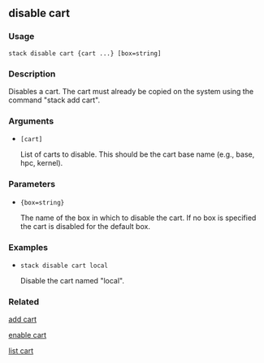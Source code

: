 ## disable cart

### Usage

`stack disable cart {cart ...} [box=string]`

### Description


Disables a cart. The cart must already be copied on the
system using the command "stack add cart".



### Arguments

* `[cart]`

   List of carts to disable. This should be the cart base name (e.g.,
	base, hpc, kernel).


### Parameters
* `{box=string}`

   The name of the box in which to disable the cart. If no box is
	specified the cart is disabled for the default box.

### Examples

* `stack disable cart local`

   Disable the cart named "local".


### Related
[add cart](add-cart)

[enable cart](enable-cart)

[list cart](list-cart)


